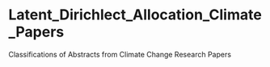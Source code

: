 # Latent_Dirichlect_Allocation_Climate_Papers
Classifications of Abstracts from Climate Change Research Papers
